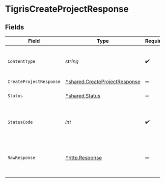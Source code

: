 # TigrisCreateProjectResponse


## Fields

| Field                                                                         | Type                                                                          | Required                                                                      | Description                                                                   |
| ----------------------------------------------------------------------------- | ----------------------------------------------------------------------------- | ----------------------------------------------------------------------------- | ----------------------------------------------------------------------------- |
| `ContentType`                                                                 | *string*                                                                      | :heavy_check_mark:                                                            | HTTP response content type for this operation                                 |
| `CreateProjectResponse`                                                       | [*shared.CreateProjectResponse](../../models/shared/createprojectresponse.md) | :heavy_minus_sign:                                                            | OK                                                                            |
| `Status`                                                                      | [*shared.Status](../../models/shared/status.md)                               | :heavy_minus_sign:                                                            | Default error response                                                        |
| `StatusCode`                                                                  | *int*                                                                         | :heavy_check_mark:                                                            | HTTP response status code for this operation                                  |
| `RawResponse`                                                                 | [*http.Response](https://pkg.go.dev/net/http#Response)                        | :heavy_minus_sign:                                                            | Raw HTTP response; suitable for custom response parsing                       |
